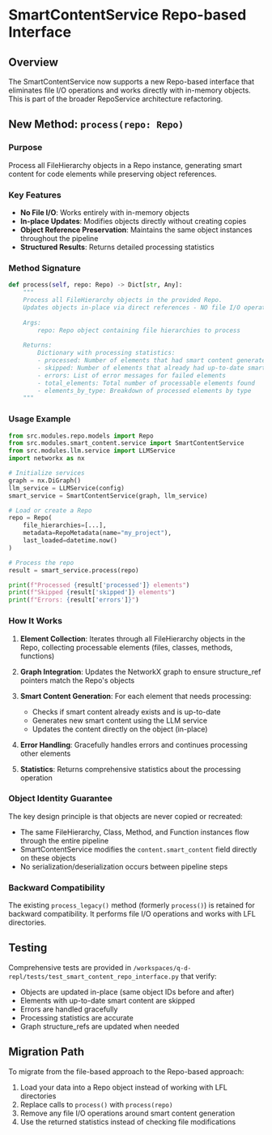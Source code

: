# SmartContentService Repo-based Interface

## Overview

The SmartContentService now supports a new Repo-based interface that eliminates file I/O operations and works directly with in-memory objects. This is part of the broader RepoService architecture refactoring.

## New Method: `process(repo: Repo)`

### Purpose
Process all FileHierarchy objects in a Repo instance, generating smart content for code elements while preserving object references.

### Key Features
- **No File I/O**: Works entirely with in-memory objects
- **In-place Updates**: Modifies objects directly without creating copies
- **Object Reference Preservation**: Maintains the same object instances throughout the pipeline
- **Structured Results**: Returns detailed processing statistics

### Method Signature
```python
def process(self, repo: Repo) -> Dict[str, Any]:
    """
    Process all FileHierarchy objects in the provided Repo.
    Updates objects in-place via direct references - NO file I/O operations.
    
    Args:
        repo: Repo object containing file hierarchies to process
        
    Returns:
        Dictionary with processing statistics:
        - processed: Number of elements that had smart content generated
        - skipped: Number of elements that already had up-to-date smart content
        - errors: List of error messages for failed elements
        - total_elements: Total number of processable elements found
        - elements_by_type: Breakdown of processed elements by type
    """
```

### Usage Example
```python
from src.modules.repo.models import Repo
from src.modules.smart_content.service import SmartContentService
from src.modules.llm.service import LLMService
import networkx as nx

# Initialize services
graph = nx.DiGraph()
llm_service = LLMService(config)
smart_service = SmartContentService(graph, llm_service)

# Load or create a Repo
repo = Repo(
    file_hierarchies=[...],
    metadata=RepoMetadata(name="my_project"),
    last_loaded=datetime.now()
)

# Process the repo
result = smart_service.process(repo)

print(f"Processed {result['processed']} elements")
print(f"Skipped {result['skipped']} elements")
print(f"Errors: {result['errors']}")
```

### How It Works

1. **Element Collection**: Iterates through all FileHierarchy objects in the Repo, collecting processable elements (files, classes, methods, functions)

2. **Graph Integration**: Updates the NetworkX graph to ensure structure_ref pointers match the Repo's objects

3. **Smart Content Generation**: For each element that needs processing:
   - Checks if smart content already exists and is up-to-date
   - Generates new smart content using the LLM service
   - Updates the content directly on the object (in-place)

4. **Error Handling**: Gracefully handles errors and continues processing other elements

5. **Statistics**: Returns comprehensive statistics about the processing operation

### Object Identity Guarantee

The key design principle is that objects are never copied or recreated:
- The same FileHierarchy, Class, Method, and Function instances flow through the entire pipeline
- SmartContentService modifies the `content.smart_content` field directly on these objects
- No serialization/deserialization occurs between pipeline steps

### Backward Compatibility

The existing `process_legacy()` method (formerly `process()`) is retained for backward compatibility. It performs file I/O operations and works with LFL directories.

## Testing

Comprehensive tests are provided in `/workspaces/q-d-repl/tests/test_smart_content_repo_interface.py` that verify:

- Objects are updated in-place (same object IDs before and after)
- Elements with up-to-date smart content are skipped
- Errors are handled gracefully
- Processing statistics are accurate
- Graph structure_refs are updated when needed

## Migration Path

To migrate from the file-based approach to the Repo-based approach:

1. Load your data into a Repo object instead of working with LFL directories
2. Replace calls to `process()` with `process(repo)`
3. Remove any file I/O operations around smart content generation
4. Use the returned statistics instead of checking file modifications